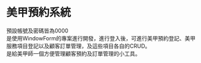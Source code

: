 <h1>美甲預約系統</h1>
預設帳號及密碼皆為0000</br>
是使用WindowForm的專案進行開發，進行登入後，可進行美甲預約登記、美甲服務項目登記以及顧客訂單管理，及這些項目各自的CRUD。</br>
是給美甲師一個方便管理顧客預約及訂單管理的小工具。
